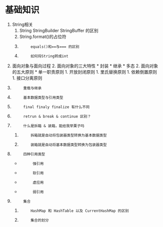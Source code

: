 # 基础知识

1. String相关
	1. String StringBuilder StringBuffer 的区别
	1. String.format()的占位符
	1.			equals()和==与=== 的区别
	1.			如何将String转成int
1. 面向对象与面向过程
	2.			面向对象的三大特性
		*			封装
		*			继承
		*			多态
	2.			面向对象的五大原则
		*			单一职责原则
		1.			开放封闭原则
		1.			里氏替换原则
		1.			依赖倒置原则
		1.			接口分离原则
1.			重载与继承
1.			基本数据类型与引用类型
1.			final finaly finalize 有什么不同
1.			retrun & break & continue 区别？
1.			什么是拆箱 & 装箱，能给我举栗子吗
	1.			拆箱就是自动将包装器类型转换为基本数据类型
	1.			装箱就是自动将基本数据类型转换为包装器类型
1.			四种引用类型
	*			强引用
	*			软引用
	*			虚应用
	*			弱引用
1.			集合
	1.			HashMap 和 HashTable 以及 CurrentHashMap 的区别
	1.			集合的划分